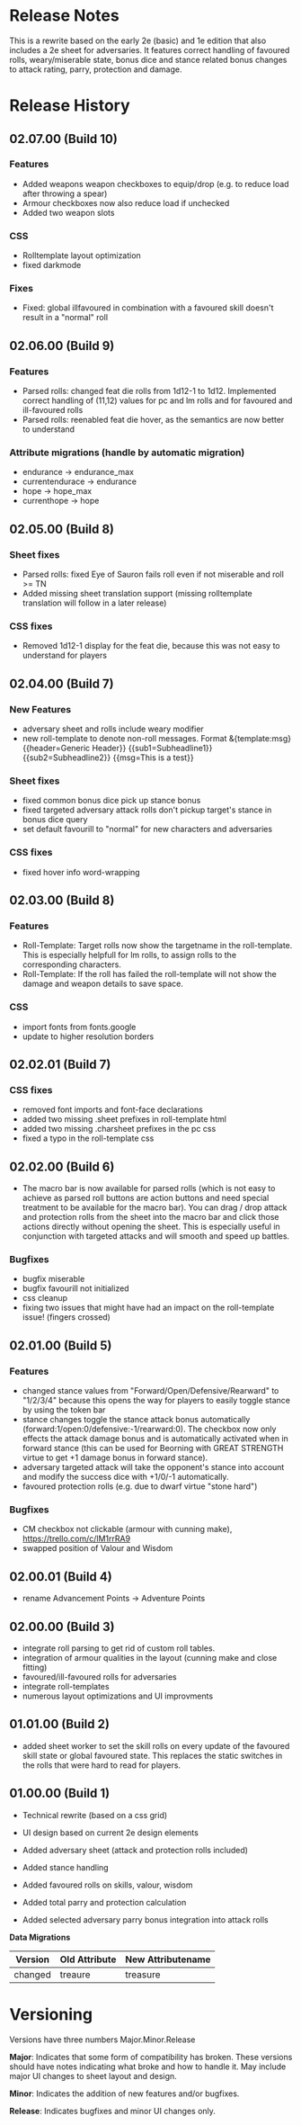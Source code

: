 # Release Notes

This is a rewrite based on the early 2e (basic) and 1e edition that also includes a 2e sheet for adversaries. It features correct handling of favoured rolls, weary/miserable state, bonus dice and stance related bonus changes to attack rating, parry, protection and damage.

# Release History

## 02.07.00 (Build 10)

### Features

- Added weapons weapon checkboxes to equip/drop (e.g. to reduce load after throwing a spear)
- Armour checkboxes now also reduce load if unchecked
- Added two weapon slots

### CSS

- Rolltemplate layout optimization
- fixed darkmode

### Fixes

- Fixed: global illfavoured in combination with a favoured skill doesn't result in a "normal" roll

## 02.06.00 (Build 9)

### Features

- Parsed rolls: changed feat die rolls from 1d12-1 to 1d12. Implemented correct handling of (11,12) values for pc and lm rolls and for favoured and ill-favoured rolls
- Parsed rolls: reenabled feat die hover, as the semantics are now better to understand

### Attribute migrations (handle by automatic migration)

- endurance -> endurance_max
- currentendurace -> endurance
- hope -> hope_max
- currenthope -> hope

## 02.05.00 (Build 8)

### Sheet fixes

- Parsed rolls: fixed Eye of Sauron fails roll even if not miserable and roll >= TN
- Added missing sheet translation support (missing rolltemplate translation will follow in a later release)

### CSS fixes

- Removed 1d12-1 display for the feat die, because this was not easy to understand for players

## 02.04.00 (Build 7)

### New Features

- adversary sheet and rolls include weary modifier
- new roll-template to denote non-roll messages. Format &{template:msg} {{header=Generic Header}} {{sub1=Subheadline1}} {{sub2=Subheadline2}} {{msg=This is a test}}

### Sheet fixes

- fixed common bonus dice pick up stance bonus
- fixed targeted adversary attack rolls don't pickup target's stance in bonus dice query
- set default favourill to "normal" for new characters and adversaries

### CSS fixes

- fixed hover info word-wrapping

## 02.03.00 (Build 8)

### Features

- Roll-Template: Target rolls now show the targetname in the roll-template. This is especially helpfull for lm rolls, to assign rolls to the corresponding characters.
- Roll-Template: If the roll has failed the roll-template will not show the damage and weapon details to save space.

### CSS

- import fonts from fonts.google
- update to higher resolution borders

## 02.02.01 (Build 7)

### CSS fixes

- removed font imports and font-face declarations
- added two missing .sheet prefixes in roll-template html
- added two missing .charsheet prefixes in the pc css
- fixed a typo in the roll-template css

## 02.02.00 (Build 6)

- The macro bar is now available for parsed rolls (which is not easy to achieve as parsed roll buttons are action buttons and need special treatment to be available for the macro bar). You can drag / drop attack and protection rolls from the sheet into the macro bar and click those actions directly without opening the sheet. This is especially useful in conjunction with targeted attacks and will smooth and speed up battles.

### Bugfixes

- bugfix miserable
- bugfix favourill not initialized
- css cleanup
- fixing two issues that might have had an impact on the roll-template issue! (fingers crossed)

## 02.01.00 (Build 5)

### Features

- changed stance values from "Forward/Open/Defensive/Rearward" to "1/2/3/4" because this opens the way for players to easily toggle stance by using the token bar
- stance changes toggle the stance attack bonus automatically (forward:1/open:0/defensive:-1/rearward:0). The checkbox now only effects the attack damage bonus and is automatically activated when in forward stance (this can be used for Beorning with GREAT STRENGTH virtue to get +1 damage bonus in forward stance).
- adversary targeted attack will take the opponent's stance into account and modify the success dice with +1/0/-1 automatically.
- favoured protection rolls (e.g. due to dwarf virtue "stone hard")

### Bugfixes

- CM checkbox not clickable (armour with cunning make), <https://trello.com/c/lM1rrRA9>
- swapped position of Valour and Wisdom

## 02.00.01 (Build 4)

- rename Advancement Points -> Adventure Points

## 02.00.00 (Build 3)

- integrate roll parsing to get rid of custom roll tables.
- integration of armour qualities in the layout (cunning make and close fitting)
- favoured/ill-favoured rolls for adversaries
- integrate roll-templates
- numerous layout optimizations and UI improvments

## 01.01.00 (Build 2)

- added sheet worker to set the skill rolls on every update of the favoured skill state or global favoured state. This replaces the static switches in the rolls that were hard to read for players.

## 01.00.00 (Build 1)

- Technical rewrite (based on a css grid)

- UI design based on current 2e design elements

- Added adversary sheet (attack and protection rolls included)

- Added stance handling

- Added favoured rolls on skills, valour, wisdom

- Added total parry and protection calculation

- Added selected adversary parry bonus integration into attack rolls

**Data Migrations**

| Version | Old Attribute | New Attributename |
| ------- | ------------- | ----------------- |
| changed | treaure       | treasure          |

# Versioning

Versions have three numbers Major.Minor.Release

**Major**: Indicates that some form of compatibility has broken.  These versions should have notes indicating what broke and how to handle it.  May include major UI changes to sheet layout and design.

**Minor**: Indicates the addition of new features and/or bugfixes.

**Release**: Indicates bugfixes and minor UI changes only.
